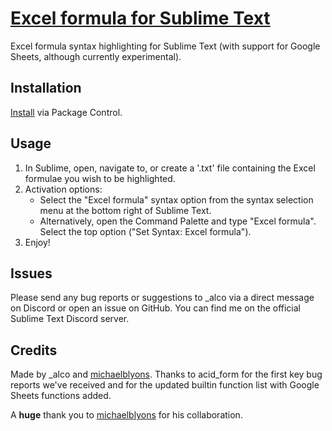 # [Excel formula for Sublime Text][gh]

Excel formula syntax highlighting for Sublime Text (with support for
Google Sheets, although currently experimental).

## Installation

[Install][pc-install] via Package Control.

## Usage

1. In Sublime, open, navigate to, or create a '.txt' file containing the Excel
formulae you wish to be highlighted.
2. Activation options:
   - Select the "Excel formula" syntax option from the syntax selection menu at
   the bottom right of Sublime Text.
   - Alternatively, open the Command Palette and type "Excel formula". Select
   the top option ("Set Syntax: Excel formula").
3. Enjoy!

## Issues

Please send any bug reports or suggestions to \_alco via a direct message on
Discord or open an issue on GitHub.
You can find me on the official Sublime Text Discord server.

## Credits

Made by \_alco and [michaelblyons][]. Thanks to acid_form for the first key bug
reports we've received and for the updated builtin function list with Google
Sheets functions added.

A **huge** thank you to [michaelblyons][] for his collaboration.

[gh]: https://github.com/axemonk/Excel-formula
[pc-install]: https://packagecontrol.io/installation
[michaelblyons]: https://github.com/michaelblyons
